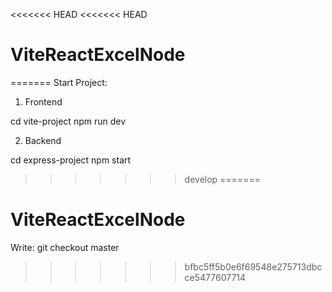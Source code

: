<<<<<<< HEAD
<<<<<<< HEAD
# ViteReactExcelNode
=======
Start Project:

1) Frontend

cd vite-project
npm run dev

2) Backend

cd express-project
npm start
>>>>>>> develop
=======
# ViteReactExcelNode

Write:
git checkout master
>>>>>>> bfbc5ff5b0e6f69548e275713dbcce5477607714
